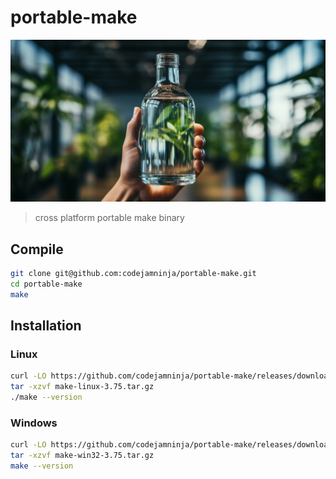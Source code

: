 # portable-make

![](assets/portable-make.png)

> cross platform portable make binary

## Compile

```sh
git clone git@github.com:codejamninja/portable-make.git
cd portable-make
make
```

## Installation

### Linux

```sh
curl -LO https://github.com/codejamninja/portable-make/releases/download/3.75/make-linux-3.75.tar.gz
tar -xzvf make-linux-3.75.tar.gz
./make --version
```

### Windows

```sh
curl -LO https://github.com/codejamninja/portable-make/releases/download/3.75/make-win32-3.75.tar.gz
tar -xzvf make-win32-3.75.tar.gz
make --version
```
